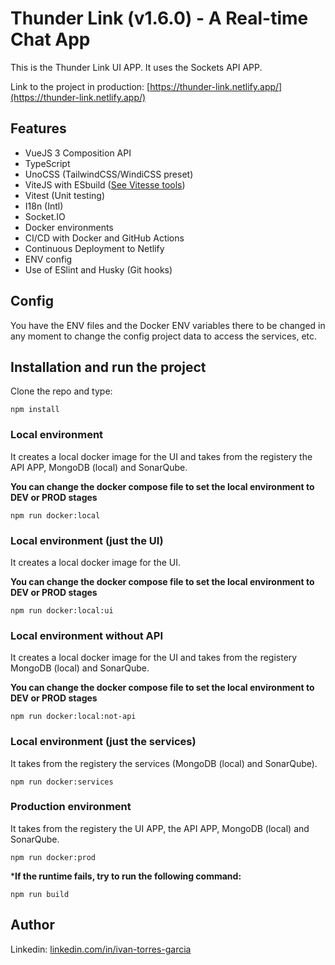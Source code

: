 # Thunder Link (v1.6.0) -  A Real-time Chat App

This is the Thunder Link UI APP. It uses the Sockets API APP.

Link to the project in production: [https://thunder-link.netlify.app/](https://thunder-link.netlify.app/)

## Features

- VueJS 3 Composition API
- TypeScript
- UnoCSS (TailwindCSS/WindiCSS preset)
- ViteJS with ESbuild ([See Vitesse tools](https://github.com/antfu/vitesse))
- Vitest (Unit testing)
- I18n (Intl)
- Socket.IO
- Docker environments
- CI/CD with Docker and GitHub Actions
- Continuous Deployment to Netlify
- ENV config
- Use of ESlint and Husky (Git hooks)

## Config
You have the ENV files and the Docker ENV variables there to be changed in any moment to change the config project data to access the services, etc.
## Installation and run the project
Clone the repo and type:
```
npm install
```
### Local environment
It creates a local docker image for the UI and takes from the registery the API APP, MongoDB (local) and SonarQube.

**You can change the docker compose file to set the local environment to DEV or PROD stages**
```
npm run docker:local
```
### Local environment (just the UI)
It creates a local docker image for the UI.

**You can change the docker compose file to set the local environment to DEV or PROD stages**
```
npm run docker:local:ui
```
### Local environment without API
It creates a local docker image for the UI and takes from the registery MongoDB (local) and SonarQube.

**You can change the docker compose file to set the local environment to DEV or PROD stages**
```
npm run docker:local:not-api
```
### Local environment (just the services)
It takes from the registery the services (MongoDB (local) and SonarQube).

```
npm run docker:services
```
### Production environment
It takes from the registery the UI APP, the API APP, MongoDB (local) and SonarQube.

```
npm run docker:prod
```
***If the runtime fails, try to run the following command:**
```
npm run build
```
## Author
Linkedin: [linkedin.com/in/ivan-torres-garcia](linkedin.com/in/ivan-torres-garcia)